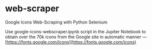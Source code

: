 # web-scraper
Google Icons Web-Scraping with Python Selenium

Use google-icons-webscraper.ipynb script in the Jupiter Notebook
to obtain over the 70k icons from the Google site in automatic manner —
[https://fonts.google.com/icons](https://fonts.google.com/icons)

